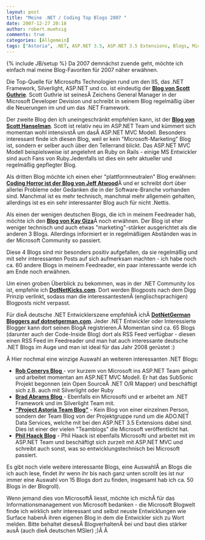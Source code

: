 ```yaml
---
layout: post
title: "Meine .NET / Coding Top Blogs 2007 "
date: 2007-12-27 20:18
author: robert.muehsig
comments: true
categories: [Allgemein]
tags: ["Astoria", .NET, ASP.NET 3.5, ASP.NET 3.5 Extensions, Blogs, Microsoft, Silverlight]
---
```

{% include JB/setup %}
Da 2007 demnächst zuende geht, möchte ich einfach mal meine Blog-Favoriten für 2007 näher erwähnen.

Die Top-Quelle für Microsofts Technologien rund um den IIS, das .NET Framework, Silverlight, ASP.NET und co. ist eindeutig der <a target="_blank" href="http://weblogs.asp.net/scottgu/"><strong>Blog von Scott Guthrie</strong></a>.
Scott Guthrie ist seinesÂ Zeichens General Manager in der Microsoft Developer Devision und schreibt in seinem Blog regelmäßig über die Neuerungen im und um das .NET Framework.

Der zweite Blog den ich uneingeschränkt empfehlen kann, ist der <a target="_blank" href="http://www.hanselman.com/blog/"><strong>Blog von Scott Hanselman</strong></a>. Scott ist relativ neu im ASP.NET Team und kümmert sich momentan wohl intensivstÂ um dasÂ ASP.NET MVC Modell. Besonders interessant finde ich diesen Blog, weil er kein "Microsoft-Marketing" Blog ist, sondern er selber auch über den Tellerrand blickt. Das ASP.NET MVC Modell beispielsweise ist angelehnt an Ruby on Rails - einige MS Entwickler sind auch Fans von Ruby.Jedenfalls ist dies ein sehr aktueller und regelmäßig gepflegter Blog.

Als dritten Blog möchte ich einen eher "plattformneutralen" Blog erwähnen: <a target="_blank" href="http://www.codinghorror.com/blog/"><strong>Coding Horror ist der Blog von Jeff Atwood</strong></a>Â und er schreibt dort über allerlei Probleme oder Gedanken die in der Software-Branche vorhanden sind. Manchmal ist es mehr technisch, manchmal mehr allgemein gehalten, allerdings ist es ein sehr interessanter Blog auch für nicht .Nettis.

Als einen der wenigen deutschen Blogs, die ich in meinem Feedreader hab, möchte ich den <a target="_blank" href="http://www.giza-blog.de/"><strong>Blog von Kay Giza</strong></a>Â noch erwähnen. Der Blog ist eher weniger technisch und auch etwas "marketing"-stärker ausgerichtet als die anderen 3 Blogs. Allerdings informiert er in regelmäßigen Abständen was in der Microsoft Community so passiert.

Diese 4 Blogs sind mir besonders positiv aufgefallen, da sie regelmäßig und mit sehr interessanten Posts auf sich aufmerksam machten - ich habe noch ca. 60 andere Blogs in meinem Feedreader, ein paar interessante werde ich am Ende noch erwähnen.

Um einen groben Überblick zu bekommen, was in der .NET Community los ist, empfehle ich <a target="_blank" href="http://www.dotnetkicks.com/"><strong>DotNetKicks.com</strong></a>. Dort werden Blogposts nach dem Digg Prinzip verlinkt, sodass man die interessantestenÂ (englischsprachigen) Blogposts nicht verpasst.

Für dieÂ deutsche .NET Entwicklerszene empfehleÂ ichÂ <a target="_blank" href="http://blogs.dotnetgerman.com/"><strong>DotNetGerman Bloggers auf dotnetgerman.com</strong></a>. Jeder .NET Entwickler oder Interessierte Blogger kann dort seinen BlogÂ registrieren.Â Momentan sind ca. 65 Blogs (darunter auch der Code-Inside Blog) dort als RSS Feed verfügbar - diesen einen RSS Feed im Feedreader und man hat auch interessante deutsche .NET Blogs im Auge und man ist ideal für das Jahr 2008 gerüstet :)

Â Hier nochmal eine winzige Auswahl an weiteren interessanten .NET Blogs:
<ul>
	<li><a target="_blank" href="http://blog.wekeroad.com/"><strong>Rob Conerys Blog</strong> </a>- vor kurzem von Microsoft ins ASP.NET Team geholt und arbeitet momentan am ASP.NET MVC Modell. Er hat das SubSonic Projekt begonnen (ein Open SourceÂ .NET O/R Mapper) und beschäftigt sich z.B. auch mit Silverlight oder Ruby</li>
	<li><a target="_blank" href="http://blogs.msdn.com/brada/default.aspx"><strong>Brad Abrams Blog</strong> </a>- Ebenfalls ein Microsofti und er arbeitet am .NET Framework und im Silverlight Team mit.</li>
	<li><a target="_blank" href="http://blogs.msdn.com/astoriateam/default.aspx"><strong>"Project Astoria Team Blog"</strong></a> - Kein Blog von einer einzelnen Person, sondern der Team Blog von der Projektgruppe rund um die ADO.NET Data Services, welche mit bei den ASP.NET 3.5 Extensions dabei sind. Dies ist einer der vielen "Teamblogs" die Microsoft veröffentlicht hat.</li>
	<li><a target="_blank" href="http://haacked.com/Default.aspx"><strong>Phil Haack Blog</strong></a> - Phil Haack ist ebenfalls Microsofti und arbeitet mit im ASP.NET Team und beschäftigt sich zurzeit mit ASP.NET MVC und schreibt auch sonst, was so entwicklungstechnisch bei Microsoft passiert.</li>
</ul>
Es gibt noch viele weitere interessante Blogs, eine AuswahlÂ an Blogs die ich auch lese, findet ihr wenn ihr bis nach ganz unten scrollt (es ist nur immer eine Auswahl von 15 Blogs dort zu finden, insgesamt hab ich ca. 50 Blogs in der Blogroll).

Wenn jemand dies von MicrosoftÂ liesst, möchte ich michÂ für das Informationsmanagement von Microsoft bedanken - die Microsoft Blogwelt finde ich wirklich sehr interessant und selbst neuste Entwicklungen wie Surface habenÂ ihren eigenen Blog in dem die Entwickler sich zu Wort melden. Bitte behaltet diesesÂ BlogverhaltenÂ bei und baut dies stärker ausÂ (auch dieÂ deutschen MSler) ;)Â Â 
